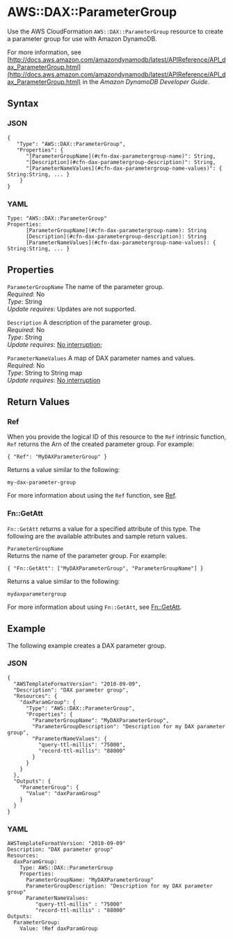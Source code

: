 # AWS::DAX::ParameterGroup<a name="aws-resource-dax-parametergroup"></a>

Use the AWS CloudFormation `AWS::DAX::ParameterGroup` resource to create a parameter group for use with Amazon DynamoDB\.

For more information, see [http://docs.aws.amazon.com/amazondynamodb/latest/APIReference/API_dax_ParameterGroup.html](http://docs.aws.amazon.com/amazondynamodb/latest/APIReference/API_dax_ParameterGroup.html) in the *Amazon DynamoDB Developer Guide*\.

## Syntax<a name="aws-resource-dax-parametergroup-syntax"></a>

### JSON<a name="aws-resource-dax-parametergroup-syntax.json"></a>

```
{
   "Type": "AWS::DAX::ParameterGroup",
   "Properties": {
      "[ParameterGroupName](#cfn-dax-parametergroup-name)": String,
      "[Description](#cfn-dax-parametergroup-description)": String,
      "[ParameterNameValues](#cfn-dax-parametergroup-name-values)": { String:String, ... }
    }
}
```

### YAML<a name="aws-resource-dax-parametergroup-syntax.yaml"></a>

```
Type: "AWS::DAX::ParameterGroup"
Properties:
      [ParameterGroupName](#cfn-dax-parametergroup-name): String
      [Description](#cfn-dax-parametergroup-description): String
      [ParameterNameValues](#cfn-dax-parametergroup-name-values): { String:String, ... }
```

## Properties<a name="aws-resource-dax-parametergroup-properties"></a>

`ParameterGroupName`  <a name="cfn-dax-parametergroup-name"></a>
The name of the parameter group\.  
*Required*: No  
*Type*: String  
*Update requires*: Updates are not supported\.

`Description`  <a name="cfn-dax-parametergroup-description"></a>
A description of the parameter group\.   
*Required*: No  
*Type*: String  
*Update requires*: [No interruption](using-cfn-updating-stacks-update-behaviors.md#update-no-interrupt);

`ParameterNameValues`  <a name="cfn-dax-parametergroup-name-values"></a>
A map of DAX parameter names and values\.  
*Required*: No  
*Type*: String to String map  
*Update requires*: [No interruption](using-cfn-updating-stacks-update-behaviors.md#update-no-interrupt)

## Return Values<a name="aws-resource-dax-parametergroup-returnvalues"></a>

### Ref<a name="w3ab2c21c10d331c11b2"></a>

When you provide the logical ID of this resource to the `Ref` intrinsic function, `Ref` returns the Arn of the created parameter group\. For example:

```
{ "Ref": "MyDAXParameterGroup" }
```

Returns a value similar to the following:

```
my-dax-parameter-group
```

For more information about using the `Ref` function, see [Ref](intrinsic-function-reference-ref.md)\.

### Fn::GetAtt<a name="w3ab2c21c10d331c11b4"></a>

`Fn::GetAtt` returns a value for a specified attribute of this type\. The following are the available attributes and sample return values\.

`ParameterGroupName`  
Returns the name of the parameter group\. For example:  

```
{ "Fn::GetAtt": ["MyDAXParameterGroup", "ParameterGroupName"] }
```
Returns a value similar to the following:  

```
mydaxparametergroup
```

For more information about using `Fn::GetAtt`, see [Fn::GetAtt](intrinsic-function-reference-getatt.md)\.

## Example<a name="aws-resource-dax-parametergroup-examples"></a>

The following example creates a DAX parameter group\.

### JSON<a name="aws-resource-dax-parametergroup-example.json"></a>

```
{
  "AWSTemplateFormatVersion": "2010-09-09",
  "Description": "DAX parameter group",
  "Resources": {
    "daxParamGroup": {
      "Type": "AWS::DAX::ParameterGroup",
      "Properties": {
        "ParameterGroupName": "MyDAXParameterGroup",
        "ParameterGroupDescription": "Description for my DAX parameter group",
        "ParameterNameValues": {
          "query-ttl-millis": "75000",
          "record-ttl-millis": "88000"
        }
      }
    }
  },
  "Outputs": {
    "ParameterGroup": {
      "Value": "daxParamGroup"
    }
  }
}
```

### YAML<a name="aws-resource-dax-cluster-parametergroup.yaml"></a>

```
AWSTemplateFormatVersion: "2010-09-09"
Description: "DAX parameter group"
Resources:
  daxParamGroup:
    Type: AWS::DAX::ParameterGroup
    Properties:
      ParameterGroupName: "MyDAXParameterGroup" 
      ParameterGroupDescription: "Description for my DAX parameter group" 
      ParameterNameValues:
         "query-ttl-millis" : "75000"
         "record-ttl-millis" : "88000"
Outputs:
  ParameterGroup:
    Value: !Ref daxParamGroup
```